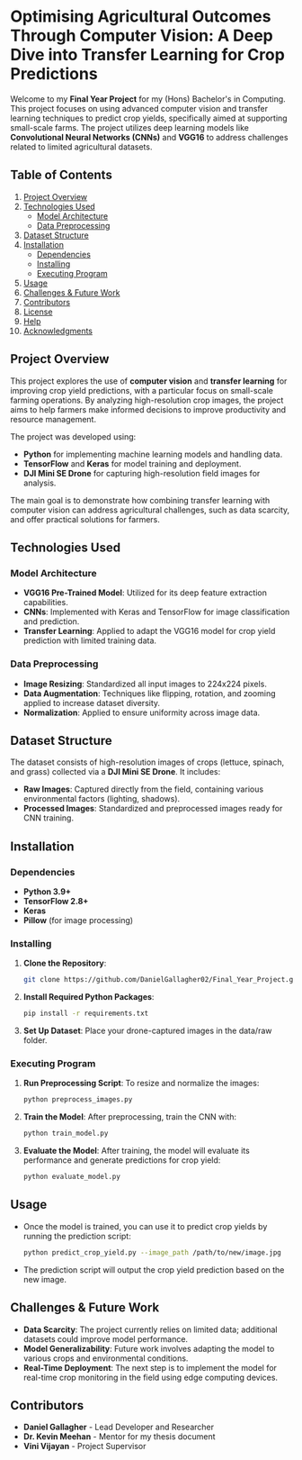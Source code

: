 # Optimising Agricultural Outcomes Through Computer Vision: A Deep Dive into Transfer Learning for Crop Predictions

Welcome to my **Final Year Project** for my (Hons) Bachelor's in Computing. This project focuses on using advanced computer vision and transfer learning techniques to predict crop yields, specifically aimed at supporting small-scale farms. The project utilizes deep learning models like **Convolutional Neural Networks (CNNs)** and **VGG16** to address challenges related to limited agricultural datasets.

## Table of Contents
1. [Project Overview](#project-overview)
2. [Technologies Used](#technologies-used)
   - [Model Architecture](#model-architecture)
   - [Data Preprocessing](#data-preprocessing)
3. [Dataset Structure](#dataset-structure)
4. [Installation](#installation)
   - [Dependencies](#dependencies)
   - [Installing](#installing)
   - [Executing Program](#executing-program)
5. [Usage](#usage)
6. [Challenges & Future Work](#challenges--future-work)
7. [Contributors](#contributors)
8. [License](#license)
9. [Help](#help)
10. [Acknowledgments](#acknowledgments)

## Project Overview

This project explores the use of **computer vision** and **transfer learning** for improving crop yield predictions, with a particular focus on small-scale farming operations. By analyzing high-resolution crop images, the project aims to help farmers make informed decisions to improve productivity and resource management.

The project was developed using:
* **Python** for implementing machine learning models and handling data.
* **TensorFlow** and **Keras** for model training and deployment.
* **DJI Mini SE Drone** for capturing high-resolution field images for analysis.

The main goal is to demonstrate how combining transfer learning with computer vision can address agricultural challenges, such as data scarcity, and offer practical solutions for farmers.

## Technologies Used

### Model Architecture
- **VGG16 Pre-Trained Model**: Utilized for its deep feature extraction capabilities.
- **CNNs**: Implemented with Keras and TensorFlow for image classification and prediction.
- **Transfer Learning**: Applied to adapt the VGG16 model for crop yield prediction with limited training data.

### Data Preprocessing
- **Image Resizing**: Standardized all input images to 224x224 pixels.
- **Data Augmentation**: Techniques like flipping, rotation, and zooming applied to increase dataset diversity.
- **Normalization**: Applied to ensure uniformity across image data.

## Dataset Structure

The dataset consists of high-resolution images of crops (lettuce, spinach, and grass) collected via a **DJI Mini SE Drone**. It includes:
- **Raw Images**: Captured directly from the field, containing various environmental factors (lighting, shadows).
- **Processed Images**: Standardized and preprocessed images ready for CNN training.

## Installation

### Dependencies
- **Python 3.9+**
- **TensorFlow 2.8+**
- **Keras**
- **Pillow** (for image processing)

### Installing

1. **Clone the Repository**:

   ```bash
   git clone https://github.com/DanielGallagher02/Final_Year_Project.git
   ```

2. **Install Required Python Packages**:
   ```bash
   pip install -r requirements.txt
   ```

3. **Set Up Dataset**: Place your drone-captured images in the data/raw folder.

### Executing Program

1. **Run Preprocessing Script**: To resize and normalize the images:
   ```bash
   python preprocess_images.py
   ```

2. **Train the Model**: After preprocessing, train the CNN with:
   ```bash
   python train_model.py
   ```

3. **Evaluate the Model**: After training, the model will evaluate its performance and generate predictions for crop yield:
   ```bash
   python evaluate_model.py
   ```

## Usage

- Once the model is trained, you can use it to predict crop yields by running the prediction script:
  ```bash
  python predict_crop_yield.py --image_path /path/to/new/image.jpg
  ```

- The prediction script will output the crop yield prediction based on the new image.

## Challenges & Future Work

- **Data Scarcity**: The project currently relies on limited data; additional datasets could improve model performance.
- **Model Generalizability**: Future work involves adapting the model to various crops and environmental conditions.
- **Real-Time Deployment**: The next step is to implement the model for real-time crop monitoring in the field using edge computing devices.

## Contributors

- **Daniel Gallagher** - Lead Developer and Researcher
- **Dr. Kevin Meehan** - Mentor for my thesis document
- **Vini Vijayan** - Project Supervisor
   

